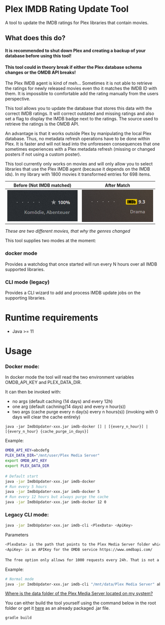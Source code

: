# Plex IMDB Rating Update Tool

A tool to update the IMDB ratings for Plex libraries that contain movies.

## What does this do?

#### It is recommended to shut down Plex and creating a backup of your database before using this tool!

#### This tool could in theory break if either the Plex database schema changes or the OMDB API breaks!

The Plex IMDB agent is kind of meh... Sometimes it is not able to retrieve the ratings for newly released movies even tho it matches the IMDB ID with them. It is impossible to comfortable add the rating manually from the users perspective.

This tool allows you to update the database that stores this data with the correct IMDB ratings. It will correct outdated and missing ratings and also set a flag to display the IMDB badge next to the ratings. The source used to retrieve the ratings is the OMDB API.

An advantage is that it works outside Plex by manipulating the local Plex database. Thus, no metadata refresh operations have to be done within Plex. It is faster and will not lead into the unforeseen consequences that one sometimes experiences with a Plex metadata refresh (missing or changed posters if not using a custom poster).

This tool currently only works on movies and will only allow you to select libraries that use the Plex IMDB agent (because it depends on the IMDB ids). In my library with 1800 movies it transformed entries for 698 items.

Before (Not IMDB matched)            |  After Match
:-------------------------:|:-------------------------:
![](img/star.PNG)  |  ![](img/imdb.PNG)

*These are two different movies, that why the genres changed*

This tool supplies two modes at the moment:

### docker mode
Provides a watchdog that once started will run every N hours over all IMDB supported libraries.

### CLI mode (legacy)
Provides a CLI wizard to add and process IMDB update jobs on the supporting libraries.

# Runtime requirements

- Java >= 11

# Usage

### Docker mode:

In docker mode the tool will read the two environment variables OMDB_API_KEY and PLEX_DATA_DIR.

It can then be invoked with:
- no args (default caching (14 days) and every 12h)
- one arg (default cachning(14 days) and every n hour(s))
- two args (cache purge every n day(s) every n hours(s)) (invoking with 0 days will clear the cache entirely)

```
java -jar ImdbUpdater-xxx.jar imdb-docker [] | [{every_n_hour}] | [{every_n_hour} {cache_purge_in_days}]
```

Example:

```bash
OMDB_API_KEY=abcdefg
PLEX_DATA_DIR="/mnt/user/Plex Media Server"
export OMDB_API_KEY
export PLEX_DATA_DIR

# Default start
java -jar ImdbUpdater-xxx.jar imdb-docker
# Run every 5 hours
java -jar ImdbUpdater-xxx.jar imdb-docker 5
# Run every 12 hours but always purge the cache
java -jar ImdbUpdater-xxx.jar imdb-docker 12 0
```

### Legacy CLI mode:

```bash
java -jar ImdbUpdater-xxx.jar imdb-cli <PlexData> <ApiKey>
```

Parameters
```bash
<PlexData> is the path that points to the Plex Media Server folder which contains folders like Cache, Metadata and Plug-ins
<ApiKey> is an APIKey for the OMDB service https://www.omdbapi.com/

The free option only allows for 1000 requests every 24h. That is not a problem, the tool will halt, persist the state can thus be resumed again when the limit expires. The owner offers a paid 1$ per Month 100000 requests / 24h option that might be attractive to users with larger libraries.
```

Example:

```bash
# Normal mode
java -jar ImdbUpdater-xxx.jar imdb-cli "/mnt/data/Plex Media Server" abcdefg
```

[Where is the data folder of the Plex Media Server located on my system?](https://support.plex.tv/articles/202915258-where-is-the-plex-media-server-data-directory-located/)

You can either build the tool yourself using the command below in the root folder or get it [here](https://github.com/mynttt/PlexImdbUpdateTool/releases/latest) as an already packaged .jar file.
```bash
gradle build
```
